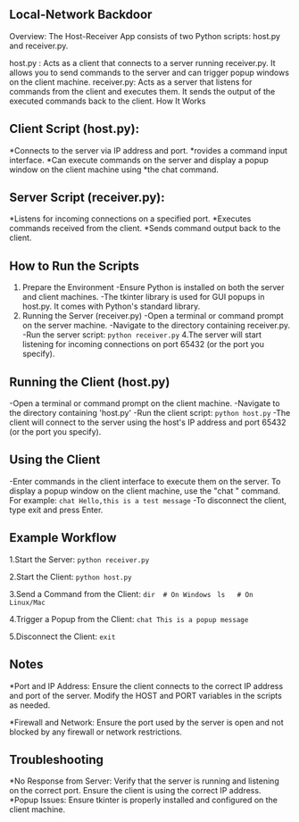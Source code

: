 Local-Network Backdoor
-
Overview:
The Host-Receiver App consists of two Python scripts: host.py and receiver.py.

host.py : Acts as a client that connects to a server running receiver.py. It allows you to send commands to the server and can trigger popup windows on the client machine.
receiver.py: Acts as a server that listens for commands from the client and executes them. It sends the output of the executed commands back to the client.
How It Works

Client Script (host.py):
-
*Connects to the server via IP address and port.
*rovides a command input interface.
*Can execute commands on the server and display a popup window on the client machine using *the chat <message> command.

Server Script (receiver.py):
-
*Listens for incoming connections on a specified port.
*Executes commands received from the client.
*Sends command output back to the client.

How to Run the Scripts
-
1. Prepare the Environment
-Ensure Python is installed on both the server and client machines.
-The tkinter library is used for GUI popups in host.py. It comes with Python's standard library.
2. Running the Server (receiver.py)
-Open a terminal or command prompt on the server machine.
-Navigate to the directory containing receiver.py.
-Run the server script:
```python receiver.py```
4.The server will start listening for incoming connections on port 65432 (or the port you specify).

Running the Client (host.py)
-
-Open a terminal or command prompt on the client machine.
-Navigate to the directory containing 'host.py'
-Run the client script:
```python host.py```
-The client will connect to the server using the host's IP address and port 65432 (or the port you specify).

Using the Client
-
-Enter commands in the client interface to execute them on the server.
To display a popup window on the client machine, use the "chat <message>" command. For example:
```chat Hello,this is a test message```
-To disconnect the client, type exit and press Enter.

Example Workflow
-
1.Start the Server:
```python receiver.py```

2.Start the Client:
```python host.py```

3.Send a Command from the Client:
```dir  # On Windows ``` ```ls   # On Linux/Mac```

4.Trigger a Popup from the Client:
```chat This is a popup message```

5.Disconnect the Client:
```exit```

Notes
-
*Port and IP Address: Ensure the client connects to the correct IP address and port of the server. Modify the HOST and PORT variables in the scripts as needed.

*Firewall and Network: Ensure the port used by the server is open and not blocked by any firewall or network restrictions.

Troubleshooting
-
*No Response from Server: Verify that the server is running and listening on the correct port. Ensure the client is using the correct IP address.
*Popup Issues: Ensure tkinter is properly installed and configured on the client machine.



